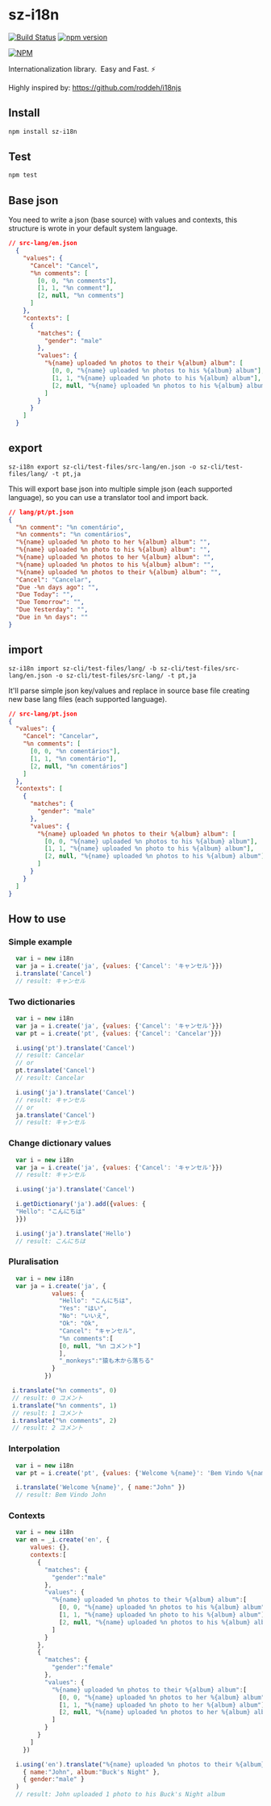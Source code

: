 sz-i18n
======

[![Build Status](https://travis-ci.org/StefanYohansson/sz-i18n.svg?branch=master)](https://travis-ci.org/StefanYohansson/sz-i18n) [![npm version](https://badge.fury.io/js/sz-i18n.svg)](https://badge.fury.io/js/sz-i18n)

[![NPM](https://nodei.co/npm/sz-i18n.png?downloads=true&stars=true)](https://nodei.co/npm/sz-i18n/)

Internationalization library. ️ Easy and Fast. ⚡️

Highly inspired by: https://github.com/roddeh/i18njs

## Install
```sh
npm install sz-i18n
```

## Test
```sh
npm test
```
## Base json

You need to write a json (base source) with values and contexts, this structure is wrote in your default system language.

```json
// src-lang/en.json
  {
    "values": {
      "Cancel": "Cancel",
      "%n comments": [
        [0, 0, "%n comments"],
        [1, 1, "%n comment"],
        [2, null, "%n comments"]
      ]
    },
    "contexts": [
      {
        "matches": {
          "gender": "male"
        },
        "values": {
          "%{name} uploaded %n photos to their %{album} album": [
            [0, 0, "%{name} uploaded %n photos to his %{album} album"],
            [1, 1, "%{name} uploaded %n photo to his %{album} album"],
            [2, null, "%{name} uploaded %n photos to his %{album} album"]
          ]
        }
      }
    ]
  }
```

## export

```shell
sz-i18n export sz-cli/test-files/src-lang/en.json -o sz-cli/test-files/lang/ -t pt,ja
```

This will export base json into multiple simple json (each supported language), so you can use a translator tool and import back.

```json
// lang/pt/pt.json
{
  "%n comment": "%n comentário",
  "%n comments": "%n comentários",
  "%{name} uploaded %n photo to her %{album} album": "",
  "%{name} uploaded %n photo to his %{album} album": "",
  "%{name} uploaded %n photos to her %{album} album": "",
  "%{name} uploaded %n photos to his %{album} album": "",
  "%{name} uploaded %n photos to their %{album} album": "",
  "Cancel": "Cancelar",
  "Due -%n days ago": "",
  "Due Today": "",
  "Due Tomorrow": "",
  "Due Yesterday": "",
  "Due in %n days": ""
}
```

## import

```shell
sz-i18n import sz-cli/test-files/lang/ -b sz-cli/test-files/src-lang/en.json -o sz-cli/test-files/src-lang/ -t pt,ja
```

It'll parse simple json key/values and replace in source base file creating new base lang files (each supported language).

```json
// src-lang/pt.json
{
  "values": {
    "Cancel": "Cancelar",
    "%n comments": [
      [0, 0, "%n comentários"],
      [1, 1, "%n comentário"],
      [2, null, "%n comentários"]
    ]
  },
  "contexts": [
    {
      "matches": {
        "gender": "male"
      },
      "values": {
        "%{name} uploaded %n photos to their %{album} album": [
          [0, 0, "%{name} uploaded %n photos to his %{album} album"],
          [1, 1, "%{name} uploaded %n photo to his %{album} album"],
          [2, null, "%{name} uploaded %n photos to his %{album} album"]
        ]
      }
    }
  ]
}
```

## How to use

### Simple example

```javascript
  var i = new i18n
  var ja = i.create('ja', {values: {'Cancel': 'キャンセル'}})
  i.translate('Cancel')
  // result: キャンセル
```

### Two dictionaries

```javascript
  var i = new i18n
  var ja = i.create('ja', {values: {'Cancel': 'キャンセル'}})
  var pt = i.create('pt', {values: {'Cancel': 'Cancelar'}})

  i.using('pt').translate('Cancel')
  // result: Cancelar
  // or
  pt.translate('Cancel')
  // result: Cancelar

  i.using('ja').translate('Cancel')
  // result: キャンセル
  // or
  ja.translate('Cancel')
  // result: キャンセル
```

### Change dictionary values

```javascript
  var i = new i18n
  var ja = i.create('ja', {values: {'Cancel': 'キャンセル'}})
  // result: キャンセル

  i.using('ja').translate('Cancel')

  i.getDictionary('ja').add({values: {
  "Hello": "こんにちは"
  }})

  i.using('ja').translate('Hello')
  // result: こんにちは
```

### Pluralisation

```javascript
  var i = new i18n
  var ja = i.create('ja', {
            values: {
              "Hello": "こんにちは",
              "Yes": "はい",
              "No": "いいえ",
              "Ok": "Ok",
              "Cancel": "キャンセル",
              "%n comments":[
              [0, null, "%n コメント"]
              ],
              "_monkeys":"猿も木から落ちる"
            }
          })

 i.translate("%n comments", 0)
 // result: 0 コメント
 i.translate("%n comments", 1)
 // result: 1 コメント
 i.translate("%n comments", 2)
 // result: 2 コメント
```

### Interpolation

```javascript
  var i = new i18n
  var pt = i.create('pt', {values: {'Welcome %{name}': 'Bem Vindo %{name}'}})

  i.translate('Welcome %{name}', { name:"John" })
  // result: Bem Vindo John
```

### Contexts

```javascript
  var i = new i18n
  var en = _i.create('en', {
      values: {},
      contexts:[
        {
          "matches": {
            "gender":"male"
          },
          "values": {
            "%{name} uploaded %n photos to their %{album} album":[
              [0, 0, "%{name} uploaded %n photos to his %{album} album"],
              [1, 1, "%{name} uploaded %n photo to his %{album} album"],
              [2, null, "%{name} uploaded %n photos to his %{album} album"]
            ]
          }
        },
        {
          "matches": {
            "gender":"female"
          },
          "values": {
            "%{name} uploaded %n photos to their %{album} album":[
              [0, 0, "%{name} uploaded %n photos to her %{album} album"],
              [1, 1, "%{name} uploaded %n photo to her %{album} album"],
              [2, null, "%{name} uploaded %n photos to her %{album} album"]
            ]
          }
        }
      ]
    })

  i.using('en').translate("%{name} uploaded %n photos to their %{album} album", 1,
    { name:"John", album:"Buck's Night" },
    { gender:"male" }
  )
  // result: John uploaded 1 photo to his Buck's Night album
```
